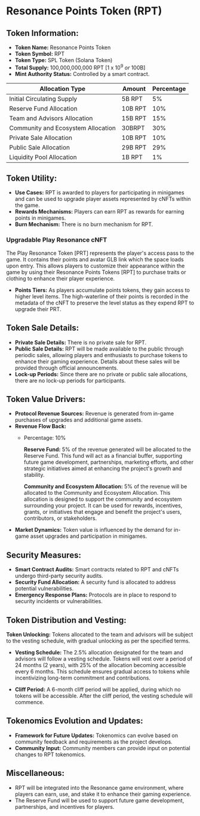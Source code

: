# Resonance Points Token (RPT)

## Token Information:
- **Token Name:** Resonance Points Token
- **Token Symbol:** RPT
- **Token Type:** SPL Token (Solana Token)
- **Total Supply:** 100,000,000,000 RPT [1 x 10<sup>9</sup> <i>or</i> 100B]
- **Mint Authority Status:** Controlled by a smart contract.

| Allocation Type                | Amount            | Percentage   |
|--------------------------------|-------------------|--------------|
| Initial Circulating Supply     | 5B RPT | 5%           |
| Reserve Fund Allocation        | 10B RPT | 10%          |
| Team and Advisors Allocation   | 15B RPT | 15%          |
| Community and Ecosystem Allocation | 30BRPT | 30%          |
| Private Sale Allocation        | 10B RPT | 10%          |
| Public Sale Allocation         | 29B RPT | 29%          |
| Liquidity Pool Allocation      | 1B RPT  | 1%           |

## Token Utility:
- **Use Cases:** RPT is awarded to players for participating in minigames and can be used to upgrade player assets represented by cNFTs within the game.
- **Rewards Mechanisms:** Players can earn RPT as rewards for earning points in minigames.
- **Burn Mechanism:** There is no burn mechanism for RPT.

### Upgradable Play Resonance cNFT

The Play Resonance Token [PRT] represents the player's access pass to the game. It contains their points and avatar GLB link which the space loads upon entry. This allows players to customize their appearance within the game by using their Resonance Points Tokens [RPT] to purchase traits or clothing to enhance their player experience. 

- **Points Tiers:**
  As players accumulate points tokens, they gain access to higher level items. The high-waterline of their points is recorded in the metadata of the cNFT to preserve the level status as they expend RPT to upgrade their PRT. 

## Token Sale Details:
- **Private Sale Details:** There is no private sale for RPT.
- **Public Sale Details:** RPT will be made available to the public through periodic sales, allowing players and enthusiasts to purchase tokens to enhance their gaming experience. Details about these sales will be provided through official announcements.
- **Lock-up Periods:** Since there are no private or public sale allocations, there are no lock-up periods for participants.

## Token Value Drivers:
- **Protocol Revenue Sources:** Revenue is generated from in-game purchases of upgrades and additional game assets.
- **Revenue Flow Back:**
  - Percentage: 10%

    **Reserve Fund:** 5% of the revenue generated will be allocated to the Reserve Fund. This fund will act as a financial buffer, supporting future game development, partnerships, marketing efforts, and other strategic initiatives aimed at enhancing the project's growth and stability.

    **Community and Ecosystem Allocation:** 5% of the revenue will be allocated to the Community and Ecosystem Allocation. This allocation is designed to support the community and ecosystem surrounding your project. It can be used for rewards, incentives, grants, or initiatives that engage and benefit the project's users, contributors, or stakeholders.
- **Market Dynamics:** Token value is influenced by the demand for in-game asset upgrades and participation in minigames.

## Security Measures:
- **Smart Contract Audits:** Smart contracts related to RPT and cNFTs undergo third-party security audits.
- **Security Fund Allocation:** A security fund is allocated to address potential vulnerabilities.
- **Emergency Response Plans:** Protocols are in place to respond to security incidents or vulnerabilities.

## Token Distribution and Vesting:

**Token Unlocking:** Tokens allocated to the team and advisors will be subject to the vesting schedule, with gradual unlocking as per the specified terms.

- **Vesting Schedule:** The 2.5% allocation designated for the team and advisors will follow a vesting schedule. Tokens will vest over a period of 24 months (2 years), with 25% of the allocation becoming accessible every 6 months. This schedule ensures gradual access to tokens while incentivizing long-term commitment and contributions.

- **Cliff Period:** A 6-month cliff period will be applied, during which no tokens will be accessible. After the cliff period, the vesting schedule will commence.

## Tokenomics Evolution and Updates:
- **Framework for Future Updates:** Tokenomics can evolve based on community feedback and requirements as the project develops.
- **Community Input:** Community members can provide input on potential changes to RPT tokenomics.

## Miscellaneous:
- RPT will be integrated into the Resonance game environment, where players can earn, use, and stake it to enhance their gaming experience.
- The Reserve Fund will be used to support future game development, partnerships, and incentives for players.
